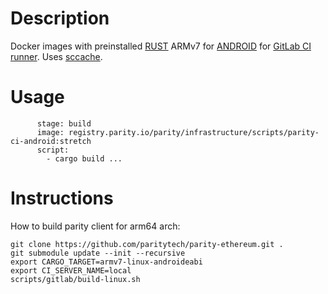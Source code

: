 # Description
Docker images with preinstalled [RUST](https://www.rust-lang.org/) ARMv7 for [ANDROID](https://www.android.com/) for [GitLab CI runner](https://gitlab.com/gitlab-org/gitlab-ci-multi-runner).
Uses [sccache](https://github.com/mozilla/sccache).
# Usage
```linux-armv7-android:
      stage: build
      image: registry.parity.io/parity/infrastructure/scripts/parity-ci-android:stretch
      script:
        - cargo build ...
```
# Instructions
How to build parity client for arm64 arch:
```
git clone https://github.com/paritytech/parity-ethereum.git .
git submodule update --init --recursive
export CARGO_TARGET=armv7-linux-androideabi
export CI_SERVER_NAME=local
scripts/gitlab/build-linux.sh
```

